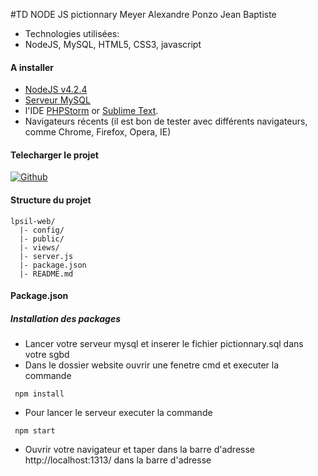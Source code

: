 #TD NODE JS pictionnary
Meyer Alexandre
Ponzo Jean Baptiste

* Technologies utilisées:
 * NodeJS, MySQL, HTML5, CSS3, javascript

#### A installer
* [NodeJS v4.2.4](https://nodejs.org/)  
* [Serveur MySQL](https://www.mysql.com/downloads/)
* l'IDE [PHPStorm](https://www.jetbrains.com/phpstorm/) or [Sublime Text](http://www.sublimetext.com/3).
* Navigateurs récents (il est bon de tester avec différents navigateurs, comme Chrome, Firefox, Opera, IE)

#### Telecharger le projet

[![Github](https://assets-cdn.github.com/images/modules/logos_page/GitHub-Mark.png)](https://github.com/meyeralexandre83/PictonnaryNodeJS)


#### Structure du projet
```
lpsil-web/
  |- config/
  |- public/
  |- views/
  |- server.js
  |- package.json
  |- README.md
```
#### Package.json

##### Installation des packages


* Lancer votre serveur mysql et inserer le fichier pictionnary.sql dans votre sgbd
* Dans le dossier website ouvrir une fenetre cmd et executer la commande
 ```
  npm install
   ```
* Pour lancer le serveur executer la commande
```
 npm start
  ```
* Ouvrir votre navigateur et taper dans la barre d'adresse  http://localhost:1313/ dans la barre d'adresse
